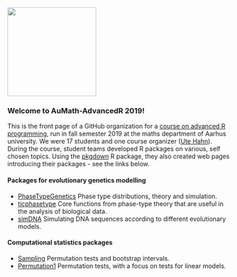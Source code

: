 <!-- ---
layout: master
title: Advanced R 2019
---
-->
<img src="LogoAdvancedR2019.png" width="200px" />

### Welcome to AuMath-AdvancedR 2019!

This is the front page of a GitHub organization for a  [course on advanced R programming](https://kursuskatalog.au.dk/da/course/93164/Advanced-R-Programming-for-Statistical-Applications), run in fall semester 2019 at the maths department of Aarhus university.
We were 17 students and one course organizer ([Ute Hahn](https://pure.au.dk/portal/en/ute@math.au.dk)). During the course, student teams developed R packages on various, self chosen topics. Using the [pkgdown](https://pkgdown.r-lib.org/) R package, they also created web pages introducing their packages - see the links below.

#### Packages for evolutionary genetics modelling
<!-- * [Abands](https://aumath-advancedr2019.github.io/Abands/). This was only a demo repository and will be removed here later -->
* [PhaseTypeGenetics](https://aumath-advancedr2019.github.io/PhaseTypeGenetics/) Phase type distributions, theory and simulation.
* [ticphasetype](https://aumath-advancedr2019.github.io/ticphasetype/index.html) Core functions from phase-type theory that are useful in the analysis of biological data.
* [simDNA](https://aumath-advancedr2019.github.io/simDNA/) Simulating DNA sequences according to different evolutionary models.

#### Computational statistics packages

* [Sampling](https://aumath-advancedr2019.github.io/Sampling/) Permutation tests and bootstrap intervals.
* [Permutation1](https://aumath-advancedr2019.github.io/Permutation1/) Permutation tests, with a focus on tests for linear models.
